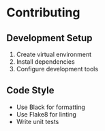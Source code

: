 # Contributing

## Development Setup
1. Create virtual environment
2. Install dependencies
3. Configure development tools

## Code Style
- Use Black for formatting
- Use Flake8 for linting
- Write unit tests
